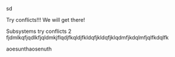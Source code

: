 sd

Try conflicts!!! We will get there!

Subsystems
try conflicts 2
fjdmlkqfjqdlkfjqldmkjflqdjfkqldjfkldqfjkldqfjklqdmfjkdqlmfjqlfkdqlfk

aoesunthaosenuth
